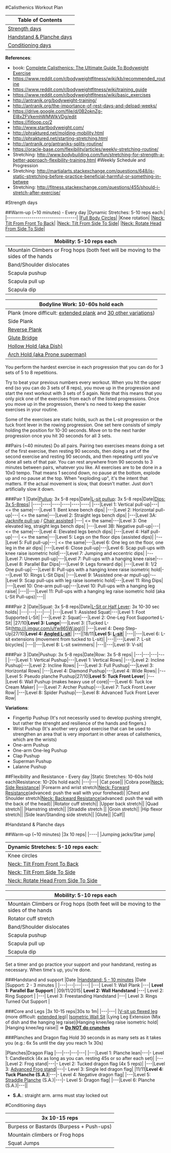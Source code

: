 #Calisthenics Workout Plan

|Table of Contents|
|----|
|[Strength days](https://github.com/renatoac/calisthenics/blob/master/current.md#strength-days)|
|[Handstand & Planche days](https://github.com/renatoac/calisthenics/blob/master/current.md#handstand--planche-days)|
|[Conditioning days](https://github.com/renatoac/calisthenics/blob/master/current.md#conditioning-days)|

**References**: 
- book: [Complete Calisthenics: The Ultimate Guide To Bodyweight Exercise](http://amzn.to/1NHXeaT)
- https://www.reddit.com/r/bodyweightfitness/wiki/kb/recommended_routine
- https://www.reddit.com/r/bodyweightfitness/wiki/training_guide
- https://www.reddit.com/r/bodyweightfitness/wiki/basic_exercises
- http://antranik.org/bodyweight-training/
- http://antranik.org/the-importance-of-rest-days-and-deload-weeks/
- https://drive.google.com/file/d/0B2oknZg-EI8xZFVkemhWMWlkVDg/edit
- https://fitloop.co/2
- http://www.startbodyweight.com/
- http://phraktured.net/molding-mobility.html
- http://phraktured.net/starting-stretching.html
- http://antranik.org/antraniks-splits-routine/
- https://oracle-base.com/flexibility/articles/weekly-stretching-routine/
- Stretching: http://www.bodybuilding.com/fun/stretching-for-strength-a-better-approach-flexibility-training.html
#Weekly Schedule and Progression
- Stretching: http://martialarts.stackexchange.com/questions/648/is-static-stretching-before-practice-beneficial-harmful-or-something-in-betwee
- Stretching: http://fitness.stackexchange.com/questions/455/should-i-stretch-after-exercise/

#Strength days

##Warm-up (~10 minutes) - Every day
|Dynamic Stretches: 5-10 reps each:|
|----------------------------------|
|[Full Body Circles](https://www.youtube.com/watch?v=xqmbqBl8BjY)|
|Knee rotation|
|[Neck: Tilt From Front To Back](http://www.des.umd.edu/os/erg/neck.html)|
|[Neck: Tilt From Side To Side](http://www.des.umd.edu/os/erg/neck.html)|
|[Neck: Rotate Head From Side To Side](http://www.des.umd.edu/os/erg/neck.html)|

|Mobility: 5-10 reps each|
|------------------------|
|Mountain Climbers or Frog hops (both feet will be moving to the sides of the hands|
|Band/Shoulder dislocates|
|Scapula pushup|Side Plank|
|Scapula pull up|
|Scapula dip|

|Bodyline Work: 10-60s hold each|
|-------------------------------|
|Plank (more difficult: [extended plank](http://assets.menshealth.co.uk/main/thumbs/15513/arms-extended-plank618__landscape.jpg) and [30 other variations](http://www.liftingrevolution.com/top-30-thursday-30-plank-exercises-to-shock-your-core-and-body/))|
|Side Plank|
|[Reverse Plank](http://gethealthyu.com/wp-content/uploads/2014/10/Reverse-Tabletop-Plank_Exercise-3.jpg)|
|[Glute Bridge](http://www.completesportscare.com.au/wp-content/uploads/2015/07/Gluteal-bridge.jpg)|
|[Hollow Hold (aka Dish)](https://i.ytimg.com/vi/LlDNef_Ztsc/maxresdefault.jpg)|
|[Arch Hold (aka Prone superman)](http://www.theboxmag.com/content/content/9446/Tight-Arch-Hold.jpg)|

You perform the hardest exercise in each progression that you can do for 3 sets of 5 to 8 repetitions. 

Try to beat your previous numbers every workout. When you hit the upper end (so you can do 3 sets of 8 reps), you move up in the progression and start the next workout with 3 sets of 5 again. Note that this means that you only pick one of the exercises from each of the listed progressions. Once you move up in the progression, there's no need to keep the easier exercises in your routine.

Some of the exercises are static holds, such as the L-sit progression or the tuck front lever in the rowing progression. One set here consists of simply holding the position for 10-30 seconds. Move on to the next harder progression once you hit 30 seconds for all 3 sets.

##Pairs (~40 minutes)
Do all pairs.
Pairing two exercises means doing a set of the first exercise, then resting 90 seconds, then doing a set of the second exercise and resting 90 seconds, and then repeating until you've done all sets of that pair.
You can rest anywhere from 90 seconds to 3 minutes between pairs, whatever you like.
All exercises are to be done in a 10x0 tempo. That means 1 second down, no pause at the bottom, explode up and no pause at the top. When "exploding up", it's the intent that matters. If the actual movement is slow, that doesn't matter. Just don't artificially slow it down.

###Pair 1
|Date|[Pullup](http://i.imgur.com/qj7xV.jpg): 3x 5-8 reps|Date|[L-sit pullup](http://thepullupsolution.com/blog/the-l-sit-pull-up-10-baby-steps-to-mastery): 3x 5-8 reps|Date|[Dips: 3x 5-8reps](http://www.fitness666.com/2012/06/dip-progression.html)| 
|----|----|----|----|----|----|
|---|Level 1: Vertical pull-up|---| <= the same|---|Level 1: Bent knee bench dips|
|---|Level 2: Horizontal pull-up|---| <= the same|---|Level 2: Straight legs bench dips|
|---|Level 3A: [Jacknife pull-up](https://www.youtube.com/watch?v=GOeBd9YBx5k) / [Chair assisted](https://www.youtube.com/watch?v=lR55iuAxmsQ) |---| <= the same|---|Level 3: One elevated leg, straight legs bench dips|
|---|Level 3B: Negative pull-up|---| <= the same|---|Level 4: Elevated legs bench dips|
|---|Level 4: Half pull-up|---| <= the same|---|Level 5: Legs on the floor dips (assisted dips)|
|---|Level 5: Full pull-up|---| <= the same|---|Level 6: One leg on the floor, one leg in the air dips|
|---|Level 6: Close pull-up|---|Level 6: Scap pull-ups with knee raise isometric hold|---|Level 7: Jumping and eccentric dips|
|---|Level 7: Uneven pull-up|---|Level 7: Pull-ups with a hanging knee raise|---|Level 8: Parallel Bar Dips|---|Level 9: Legs forward dip|
|---|Level 8: 1/2 One pull-up|---|Level 8: Pull-ups with a hanging knee raise isometric hold|---|Level 10: Rings L-Sit Dips|
|---|Level 9: 1Assisted one-ar mpull-up|---|Level 9: Scap pull-ups with leg raise isometric hold|---|Level 11: Ring Dips|
|---|Level 10: One-arm pull-up|---|Level 10: Pull-ups with a hanging leg raise|
|---||---|Level 11: Pull-ups with a hanging leg raise isometric hold (aka L-Sit Pull-ups)|---||

###Pair 2
|Date|Squat: 3x 5-8 reps|Date|[L-Sit or Half Lever](https://www.youtube.com/watch?v=16a529mtX68): 3x 10-30 sec holds|
|---|---|---|---|
|---|Level 1: Assisted Squat|---|Level 1: Foot Supported L-Sit|
|---|Level 2: Squat|---|Level 2: One-Leg Foot Supported L-Sit|
|27/10|**Level 3: Lunge**|---|Level 3: [Tucked L-Sit(http://i.imgur.com/uYw865W.jpg)]|
|---|Level 4: Deep Step-Up|27/10|**Level 4: [Angled L-sit](http://i.imgur.com/FbSUIIE.jpg)**|
|---||18/11|**Level 5: [L-sit](http://i.imgur.com/s1Rwuu5.jpg)**|
|---||---|Level 6: L-sit extensions (movement from tucked to L-sit)|
|---||---|Level 7: L-sit bicycles|
|---||---|Level 8: L-sit swimmers|
|---||---|Level 9: V-sit|

###Pair 3
|Date|Pushup: 3x 5-8 reps|Date|Row: 3x 5-8 reps|
|---|---|---|---|
|---|Level 1: Vertical Pushup|---|Level 1: Vertical Rows|
|---|Level 2: Incline Pushup|---|Level 2: Incline Rows|
|---|Level 3: Full Pushup|---|Level 3: Horizontal Rows|
|---|Level 4: Diamond Pushup|---|Level 4: Wide Rows|
|---|Level 5: Pseudo planche Pushup|27/10|**Level 5: Tuck Front Lever**|
|---|Level 6: Wall Pushup (makes heavy use of core)|---|Level 6: Tuck Ice Cream Maker|
|---|Level 7: Archer Pushup|---|Level 7: Tuck Front Lever Row|
|---|Level 8: Spider Pushup|---|Level 8: Advanced Tuck Front Lever Row|

**Variations**:
- Fingertip Pushup (It's not necessrily used to develop pushing strenght, but rather the strenght and resilience of the hands and fingers.)
- Wrist Pushup (It's another very good exercise that can be used to strengthen an area that is very important in other areas of calisthenics, which are the wrists)
- One-arm Pushup
- One-arm One-leg Pushup
- Clap Pushup
- Superman Pushup
- Lalanne Pushup

##Flexibility and Resistance - Every day
|Static Stretches: 10-60s hold each|Resistance: 10-20s hold each|
|---|---|
|Cat pose||
|Cobra pose|[Neck: Side Resistance](http://www.des.umd.edu/os/erg/neck.html)|
|Forearm and wrist stretch|[Neck: Forward Resistance](http://www.des.umd.edu/os/erg/neck.html)(advanced: push the wall with your forehead)|
|Chest and Shoulder stretch|[Neck: Backward Resistance](http://www.des.umd.edu/os/erg/neck.html)(advanced: push the wall with the back of the head)|
|Rotator cuff stretch||
|Upper back stretch||
|Quad stretch||
|Hamstring stretch||
|Straddle stretch ||
|Groin stretch||
|Hip flexor stretch||
|Side lean/Standing side stretch||
|Glute||
|Calf||

#Handstand & Planche days

##Warm-up (~10 minutes)
|3x 10 reps|
|----|
|Jumping jacks/Star jump|

|Dynamic Stretches: 5-10 reps each:|
|----------------------------------|
|Knee circles|
|[Neck: Tilt From Front To Back](http://www.des.umd.edu/os/erg/neck.html)|
|[Neck: Tilt From Side To Side](http://www.des.umd.edu/os/erg/neck.html)|
|[Neck: Rotate Head From Side To Side](http://www.des.umd.edu/os/erg/neck.html)|

|Mobility: 5-10 reps each|
|------------------------|
|Mountain Climbers or Frog hops (both feet will be moving to the sides of the hands|
|Rotator cuff stretch|
|Band/Shoulder dislocates|
|Scapula pushup|
|Scapula pull up|
|Scapula dip|

Set a timer and go practice your support and your handstand, resting as necessary.
When time's up, you're done.

###Handstand and support
|Date |[Handstand: 5 - 10 minutes](https://www.reddit.com/r/Fitness/comments/na04x/learning_the_handstand_handstand_press/) |Date |Support: 2 - 3 minutes |
|---|---|---|---|
|---| Level 1: Wall Plank |---| **Level 1: Parallel Bar Support** |
|09/11/2015| **Level 2: Wall Handstand** |---| Level 2: Ring Support |
|---| Level 3: Freestanding Handstand |---| Level 3: Rings Turned Out Support |


###Core and Legs
|3x 10-15 reps|30s to 1m|
|---|---|
|[V-sit up flexed leg](http://cdn2.coachmag.co.uk/sites/coachmag/files/styles/mf-scale-342-height/public/images/dir_11/mens_fitness_5848.jpg?itok=YSFE6YtB) (more difficult: [extended leg](http://cdn1.theodysseyonline.com/files/2014/10/07/635482856232055693-120918085_v-up.jpg))| [Isometric Wall Sit](http://www.listaddicts.com/wp-content/uploads/2015/02/Wall-Sit.jpg) 
|Lying Leg Extension (Mix of dish and the hanging leg raise)|Hanging knee/leg raise isometric hold|
|Hanging knee/leg raise||
=> **[Do NOT do crunches](http://www.thankyourbody.com/do-not-do-crunches/)**

###Planches and Dragon flag
Hold 30 seconds in as many sets as it takes you (e.g.: 6x 5s until the day you reach 1x 30s)

|Planches|Dragon Flag
|---|---|---|---|
|---|Level 1: Planche lean|---|- Level 1: Candlestick (4x as long as you can. resting 45s or so after each set)|
|---|Level 2: Frog stand|---|- Level 2: Tucked dragon flag (4x 5 reps)|
|---|Level 3: [Advanced Frog stand](http://www.bodbot.com/Exercises/916/Advanced-Frog-Stand)|---|- Level 3: Single led dragon flag|
|11/11|**Level 4: Tuck Planche (S.A.)**|---|- Level 4: Negative dragon flag|
|---|Level 5: [Straddle Planche](http://i.imgur.com/84kmrCe.jpg) (S.A.)|---|- Level 5: Dragon flag|
|---|Level 6: Planche (S.A.)|---||

* **S.A.**: straight arm. arms must stay locked out

#Conditioning days

|3x 10-15 reps|
|---|
|Burpess or Bastards (Burpess + Push-ups)|
|Mountain climbers or Frog hops|
|Squat Jumps|
